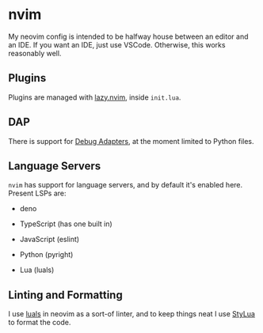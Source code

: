 # nvim

My neovim config is intended to be halfway house between an editor and an IDE.
If you want an IDE, just use VSCode. Otherwise, this works reasonably well.

## Plugins

Plugins are managed with [lazy.nvim](https://github.com/folke/lazy.nvim), inside
`init.lua`.

## DAP

There is support for [Debug
Adapters](https://codeberg.org/mfussenegger/nvim-dap/wiki/Debug-Adapter-installation),
at the moment limited to Python files.

## Language Servers

`nvim` has support for language servers, and by default it's enabled here.
Present LSPs are:

* deno

* TypeScript (has one built in)

* JavaScript (eslint)

* Python (pyright)

* Lua (luals)

## Linting and Formatting

I use [luals](https://luals.github.io/) in neovim as a sort-of linter, and to
keep things neat I use [StyLua](https://github.com/JohnnyMorganz/StyLua) to
format the code.
